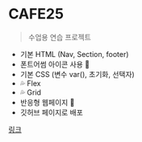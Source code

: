 # CAFE25

>수업용 연습 프로젝트

+ 기본 HTML (Nav, Section, footer)
+ 폰트어썸 아이콘 사용 💞
+ 기본 CSS (변수 var(), 초기화, 선택자)
+ 💦 Flex
+ 💦 Grid
+ 반응형 웹페이지 🚀
+ 깃허브 페이지로 배포

[링크](https://songhyeonjin.github.io/CAFE25/)

